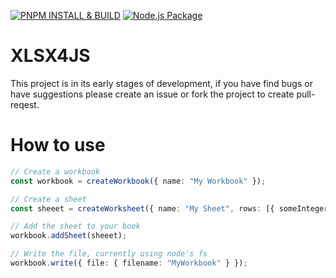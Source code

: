 [![PNPM INSTALL & BUILD](https://github.com/infroz/xlsx4js/actions/workflows/pnpm-ci.yml/badge.svg)](https://github.com/infroz/xlsx4js/actions/workflows/pnpm-ci.yml) [![Node.js Package](https://github.com/infroz/xlsx4js/actions/workflows/npm-publish.yml/badge.svg)](https://github.com/infroz/xlsx4js/actions/workflows/npm-publish.yml)
# XLSX4JS
This project is in its early stages of development, if you have find bugs or have suggestions please
create an issue or fork the project to create pull-reqest.

# How to use

```ts
// Create a workbook
const workbook = createWorkbook({ name: "My Workbook" });

// Create a sheet
const sheeet = createWorksheet({ name: "My Sheet", rows: [{ someInteger: 123, someString: "My Value1"}, { someInteger: 456, someString: "My Second Value1"}] });

// Add the sheet to your book
workbook.addSheet(sheeet);

// Write the file, currently using node's fs
workbook.write({ file: { filename: "MyWorkbook" } });
```
